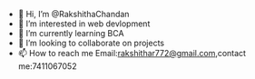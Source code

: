 - 👋 Hi, I’m @RakshithaChandan
- 👀 I’m interested in web devlopment
- 🌱 I’m currently learning BCA
- 💞️ I’m looking to collaborate on projects
- 📫 How to reach me Email:rakshithar772@gmail.com,contact me:7411067052

<!---
RakshithaChandan/RakshithaChandan is a ✨ special ✨ repository because its `README.md` (this file) appears on your GitHub profile.
You can click the Preview link to take a look at your changes.
--->
